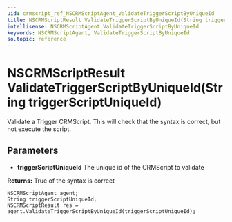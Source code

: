```yaml
---
uid: crmscript_ref_NSCRMScriptAgent_ValidateTriggerScriptByUniqueId
title: NSCRMScriptResult ValidateTriggerScriptByUniqueId(String triggerScriptUniqueId)
intellisense: NSCRMScriptAgent.ValidateTriggerScriptByUniqueId
keywords: NSCRMScriptAgent, ValidateTriggerScriptByUniqueId
so.topic: reference
---
```


# NSCRMScriptResult ValidateTriggerScriptByUniqueId(String triggerScriptUniqueId)

Validate a Trigger CRMScript. This will check that the syntax is correct, but not execute the script.

## Parameters

* **triggerScriptUniqueId** The unique id of the CRMScript to validate

**Returns:** True of the syntax is correct

```crmscript
NSCRMScriptAgent agent;
String triggerScriptUniqueId;
NSCRMScriptResult res = agent.ValidateTriggerScriptByUniqueId(triggerScriptUniqueId);
```

